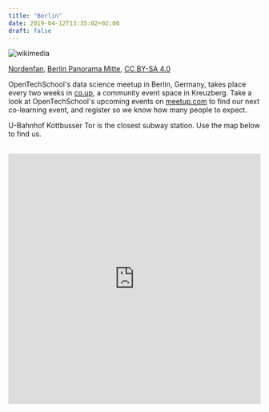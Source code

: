 ```yaml
---
title: "Berlin"
date: 2019-04-12T13:35:02+02:00
draft: false
---
```


![wikimedia](/datascience/images/Berlin_Panorama_Mitte.jpg)

 <div class="img_caption"><a href="https://commons.wikimedia.org/wiki/User:Nordenfan">Nordenfan</a>, <a href="https://commons.wikimedia.org/wiki/File:Berlin_Panorama_Mitte.jpg">Berlin Panorama Mitte</a>, <a href="https://creativecommons.org/licenses/by-sa/4.0/legalcode" rel="license">CC BY-SA 4.0</a></div>

OpenTechSchool's data science meetup in Berlin, Germany, takes place every two
weeks in [co.up](http://co-up.de/), a community event space in Kreuzberg. Take
a look at OpenTechSchool's upcoming events on [meetup.com](https://www.meetup.com/de-DE/opentechschool-berlin/events/calendar/) to find our next
co-learning event, and register so we know how many people to expect.

U-Bahnhof Kottbusser Tor is the closest subway station. Use the map below to find us.

<br />

<iframe src="https://www.google.com/maps/embed?pb=!1m28!1m12!1m3!1d1574.921051566967!2d13.417398966514765!3d52.49976934680539!2m3!1f0!2f0!3f0!3m2!1i1024!2i768!4f13.1!4m13!3e2!4m5!1s0x47a84e3344272ff1%3A0x12cb6dfef846f678!2sKottbusser+Tor%2C+Berlin!3m2!1d52.498996899999995!2d13.4183337!4m5!1s0x47a84e337e23d413%3A0x2cfd69e5a9f68f1a!2sco.up%2C+Adalbertstra%C3%9Fe+8%2C+10999+Berlin!3m2!1d52.500329799999996!2d13.4197864!5e0!3m2!1sde!2sde!4v1555069091657!5m2!1sde!2sde" width="100%" height="500" frameborder="0" style="border:0" allowfullscreen></iframe>
